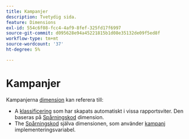 ```yaml
---
title: Kampanjer
description: Tvetydig sida.
feature: Dimensions
exl-id: 554c6f08-fcc4-4af9-8fef-325fd17f6997
source-git-commit: d095628e94a45221815b1d08e35132de09f5ed8f
workflow-type: tm+mt
source-wordcount: '37'
ht-degree: 5%

---
```


# Kampanjer

Kampanjerna [dimension](overview.md) kan referera till:

* A [klassificering](../classifications/c-classifications.md) som har skapats automatiskt i vissa rapportsviter. Den baseras på [Spårningskod](tracking-code.md) dimension.
* The [Spårningskod](tracking-code.md) själva dimensionen, som använder [kampanj](/help/implement/vars/page-vars/campaign.md) implementeringsvariabel.
